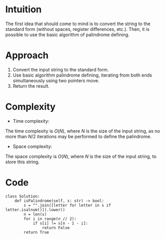 # Intuition
<!-- Describe your first thoughts on how to solve this problem. -->
The first idea that should come to mind is to convert the string to the standard form (without spaces, register differences, etc.). Then, it is possible to use the basic algorithm of palindrome defining.

# Approach
<!-- Describe your approach to solving the problem. -->
1. Convert the input string to the standard form.
2. Use basic algorithm palindrome defining, iterating from both ends simultaneously using two pointers move.
3. Return the result.

# Complexity
- Time complexity:
<!-- Add your time complexity here, e.g. $$O(n)$$ -->
The time complexity is $O(N)$, where $N$ is the size of the input string, as no more than $N/2$ iterations may be performed to define the palindrome.

- Space complexity:
<!-- Add your space complexity here, e.g. $$O(n)$$ -->
The space complexity is $O(N)$, where $N$ is the size of the input string, to store this string.

# Code
```
class Solution:
    def isPalindrome(self, s: str) -> bool:
        s = "".join([letter for letter in s if letter.isalnum()]).lower()
        n = len(s)
        for i in range(n // 2):
            if s[i] != s[n - 1 - i]:
                return False
        return True


```